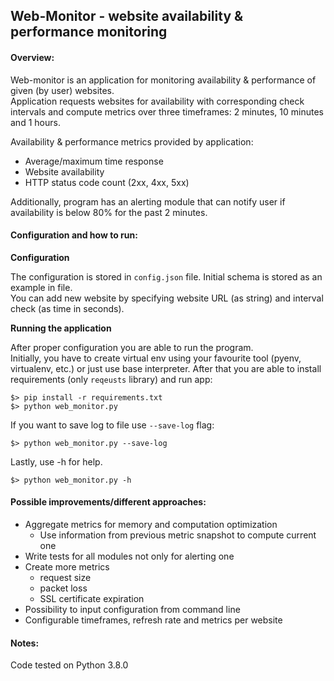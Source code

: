 ## Web-Monitor - website availability & performance monitoring

#### Overview:
Web-monitor is an application for monitoring availability & performance of given (by user) websites.  
Application requests websites for availability with corresponding check intervals and compute metrics over three timeframes: 2 minutes, 10 minutes and 1 hours.


Availability & performance metrics provided by application:
* Average/maximum time response
* Website availability
* HTTP status code count (2xx, 4xx, 5xx)

Additionally, program has an alerting module that can notify user if availability is below 80% for the past 2 minutes.
#### Configuration and how to run:
**Configuration**

The configuration is stored in `config.json` file. Initial schema is stored as an example in file.  
You can add new website by specifying website URL (as string) and interval check (as time in seconds).
   
**Running the application**

After proper configuration you are able to run the program.   
Initially, you have to create virtual env using your favourite tool (pyenv, virtualenv, etc.) or just use base interpreter.
After that you are able to install requirements (only `reqeusts` library) and run app:
```
$> pip install -r requirements.txt
$> python web_monitor.py
```
If you want to save log to file use `--save-log` flag:
```
$> python web_monitor.py --save-log
```
Lastly, use -h for help.
```
$> python web_monitor.py -h
```


 
#### Possible improvements/different approaches:
* Aggregate metrics for memory and computation optimization
    * Use information from previous metric snapshot to compute current one
* Write tests for all modules not only for alerting one
* Create more metrics
    * request size
    * packet loss
    * SSL certificate expiration
* Possibility to input configuration from command line
* Configurable timeframes, refresh rate and metrics per website
 
#### Notes:
Code tested on Python 3.8.0